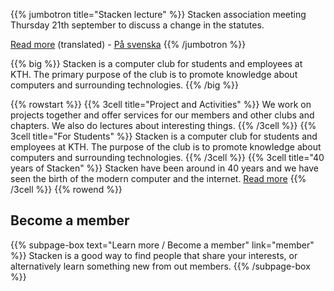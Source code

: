 <!-- 
.. title: The computer club Stacken
.. slug: index
.. description:
-->

{{% jumbotron title="Stacken lecture" %}}
Stacken association meeting Thursday 21th september to discuss
a change in the statutes.

[Read more](https://translate.google.com/translate?hl=en&sl=sv&tl=en&u=http%3A%2F%2Fstacken.kth.se%2Fnews%2F2017%2Fextra-meeting%2F&sandbox=1) (translated) - [På svenska](/)
{{% /jumbotron %}}

{{% big %}}
    Stacken is a computer club for students and employees at KTH.
    The primary purpose of the club is to promote knowledge about
    computers and surrounding technologies.
{{% /big %}}

{{% rowstart %}}
    {{% 3cell title="Project and Activities" %}}
        We work on projects together and offer services for our
        members and other clubs and chapters. We also do lectures
        about interesting things.
    {{% /3cell %}}
    {{% 3cell title="For Students" %}}
        Stacken is a computer club for students and employees at
        KTH. The purpose of the club is to promote knowledge
        about computers and surrounding technologies.
    {{% /3cell %}}
    {{% 3cell title="40 years of Stacken" %}}
        Stacken have been around in 40 years and we have seen the
        birth of the modern computer and the internet.
        [Read more](/club/history/)
    {{% /3cell %}}
{{% rowend %}}

## Become a member

{{% subpage-box text="Learn more / Become a member" link="member" %}}
Stacken is a good way to find people that share your interests,
or alternatively learn something new from out members.
{{% /subpage-box %}}
